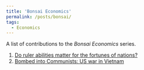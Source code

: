 ```yaml
---
title: 'Bonsai Economics'
permalink: /posts/bonsai/
tags:
  - Economics
---
```


A list of contributions to the *Bonsai Economics* series.
1. [Do ruler abilities matter for the fortunes of nations?](https://www.bonsai-economics.com/post/do-ruler-abilities-matter-for-the-fortunes-of-nations)
2. [Bombed into Communists: US war in Vietnam](https://www.bonsai-economics.com/post/bombed-into-communists-us-warfare-in-the-vietnam-war)
